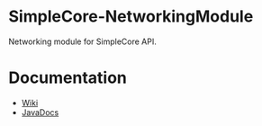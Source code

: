 # SimpleCore-NetworkingModule
Networking module for SimpleCore API.

# Documentation
* [Wiki](https://github.com/TheProgramSrc/SimpleCore-NetworkingModule/wiki)
* [JavaDocs](https://theprogramsrc.github.io/SimpleCore-NetworkingModule/)
